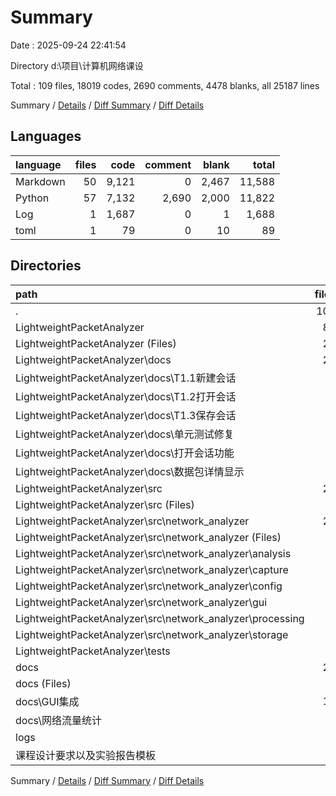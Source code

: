 # Summary

Date : 2025-09-24 22:41:54

Directory d:\\项目\\计算机网络课设

Total : 109 files,  18019 codes, 2690 comments, 4478 blanks, all 25187 lines

Summary / [Details](details.md) / [Diff Summary](diff.md) / [Diff Details](diff-details.md)

## Languages
| language | files | code | comment | blank | total |
| :--- | ---: | ---: | ---: | ---: | ---: |
| Markdown | 50 | 9,121 | 0 | 2,467 | 11,588 |
| Python | 57 | 7,132 | 2,690 | 2,000 | 11,822 |
| Log | 1 | 1,687 | 0 | 1 | 1,688 |
| toml | 1 | 79 | 0 | 10 | 89 |

## Directories
| path | files | code | comment | blank | total |
| :--- | ---: | ---: | ---: | ---: | ---: |
| . | 109 | 18,019 | 2,690 | 4,478 | 25,187 |
| LightweightPacketAnalyzer | 87 | 12,422 | 2,690 | 3,390 | 18,502 |
| LightweightPacketAnalyzer (Files) | 29 | 2,213 | 362 | 590 | 3,165 |
| LightweightPacketAnalyzer\\docs | 28 | 5,099 | 0 | 1,347 | 6,446 |
| LightweightPacketAnalyzer\\docs\\T1.1新建会话 | 3 | 867 | 0 | 201 | 1,068 |
| LightweightPacketAnalyzer\\docs\\T1.2打开会话 | 4 | 1,099 | 0 | 285 | 1,384 |
| LightweightPacketAnalyzer\\docs\\T1.3保存会话 | 7 | 888 | 0 | 254 | 1,142 |
| LightweightPacketAnalyzer\\docs\\单元测试修复 | 2 | 138 | 0 | 45 | 183 |
| LightweightPacketAnalyzer\\docs\\打开会话功能 | 3 | 335 | 0 | 94 | 429 |
| LightweightPacketAnalyzer\\docs\\数据包详情显示 | 9 | 1,772 | 0 | 468 | 2,240 |
| LightweightPacketAnalyzer\\src | 22 | 3,204 | 1,740 | 826 | 5,770 |
| LightweightPacketAnalyzer\\src (Files) | 1 | 131 | 20 | 26 | 177 |
| LightweightPacketAnalyzer\\src\\network_analyzer | 21 | 3,073 | 1,720 | 800 | 5,593 |
| LightweightPacketAnalyzer\\src\\network_analyzer (Files) | 2 | 84 | 33 | 24 | 141 |
| LightweightPacketAnalyzer\\src\\network_analyzer\\analysis | 9 | 990 | 744 | 329 | 2,063 |
| LightweightPacketAnalyzer\\src\\network_analyzer\\capture | 2 | 165 | 91 | 48 | 304 |
| LightweightPacketAnalyzer\\src\\network_analyzer\\config | 2 | 116 | 69 | 34 | 219 |
| LightweightPacketAnalyzer\\src\\network_analyzer\\gui | 2 | 1,010 | 464 | 189 | 1,663 |
| LightweightPacketAnalyzer\\src\\network_analyzer\\processing | 2 | 405 | 170 | 103 | 678 |
| LightweightPacketAnalyzer\\src\\network_analyzer\\storage | 2 | 303 | 149 | 73 | 525 |
| LightweightPacketAnalyzer\\tests | 8 | 1,906 | 588 | 627 | 3,121 |
| docs | 20 | 3,852 | 0 | 1,000 | 4,852 |
| docs (Files) | 2 | 138 | 0 | 64 | 202 |
| docs\\GUI集成 | 12 | 2,392 | 0 | 640 | 3,032 |
| docs\\网络流量统计 | 6 | 1,322 | 0 | 296 | 1,618 |
| logs | 1 | 1,687 | 0 | 1 | 1,688 |
| 课程设计要求以及实验报告模板 | 1 | 58 | 0 | 87 | 145 |

Summary / [Details](details.md) / [Diff Summary](diff.md) / [Diff Details](diff-details.md)